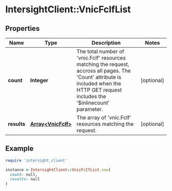 # IntersightClient::VnicFcIfList

## Properties

| Name | Type | Description | Notes |
| ---- | ---- | ----------- | ----- |
| **count** | **Integer** | The total number of &#39;vnic.FcIf&#39; resources matching the request, accross all pages. The &#39;Count&#39; attribute is included when the HTTP GET request includes the &#39;$inlinecount&#39; parameter. | [optional] |
| **results** | [**Array&lt;VnicFcIf&gt;**](VnicFcIf.md) | The array of &#39;vnic.FcIf&#39; resources matching the request. | [optional] |

## Example

```ruby
require 'intersight_client'

instance = IntersightClient::VnicFcIfList.new(
  count: null,
  results: null
)
```

